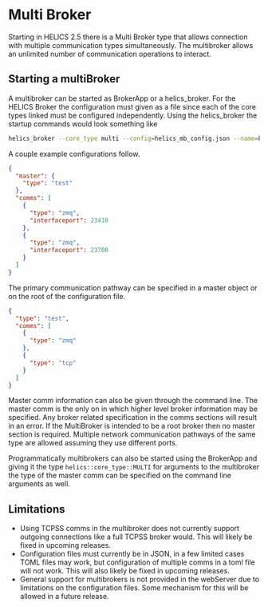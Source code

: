 # Multi Broker

Starting in HELICS 2.5 there is a Multi Broker type that allows connection with multiple communication types simultaneously. The multibroker allows an unlimited number of communication operations to interact.

## Starting a multiBroker

A multibroker can be started as BrokerApp or a helics_broker. For the HELICS Broker the configuration must given as a file since each of the core types linked must be configured independently. Using the helics_broker the startup commands would look something like

```sh
helics_broker --core_type multi --config=helics_mb_config.json --name=broker1
```

A couple example configurations follow.

```json
{
  "master": {
    "type": "test"
  },
  "comms": [
    {
      "type": "zmq",
      "interfaceport": 23410
    },
    {
      "type": "zmq",
      "interfaceport": 23700
    }
  ]
}
```

The primary communication pathway can be specified in a master object or on the root of the configuration file.

```json
{
  "type": "test",
  "comms": [
    {
      "type": "zmq"
    },
    {
      "type": "tcp"
    }
  ]
}
```

Master comm information can also be given through the command line. The master comm is the only on in which higher level broker information may be specified. Any broker related specification in the comms sections will result in an error. If the MultiBroker is intended to be a root broker then no master section is required. Multiple network communication pathways of the same type are allowed assuming they use different ports.

Programmatically multibrokers can also be started using the BrokerApp and giving it the type `helics::core_type::MULTI` for arguments to the multibroker the type of the master comm can be specified on the command line arguments as well.

## Limitations

- Using TCPSS comms in the multibroker does not currently support outgoing connections like a full TCPSS broker would. This will likely be fixed in upcoming releases.
- Configuration files must currently be in JSON, in a few limited cases TOML files may work, but configuration of multiple comms in a toml file will not work. This will also likely be fixed in upcoming releases.
- General support for multibrokers is not provided in the webServer due to limitations on the configuration files. Some mechanism for this will be allowed in a future release.
